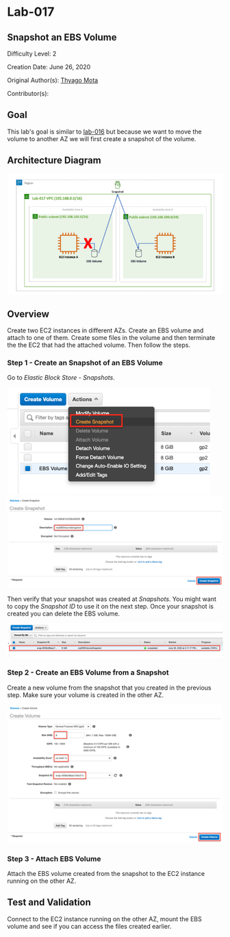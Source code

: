 # Lab-017

## Snapshot an EBS Volume

Difficulty Level: 2

Creation Date: June 26, 2020

Original Author(s): [Thyago Mota](https://github.com/thyagomota)

Contributor(s):

## Goal
This lab's goal is similar to [lab-016](../lab-016) but because we want to move the volume to another AZ we will first create a snapshot of the volume.

## Architecture Diagram
![lab-017-arch-01](images/lab-017-arch-01.png)

## Overview

Create two EC2 instances in different AZs. Create an EBS volume and attach to one of them. Create some files in the volume and then terminate the the EC2 that had the attached volume. Then follow the steps.

### Step 1 - Create an Snapshot of an EBS Volume

Go to *Elastic Block Store - Snapshots*.

![lab-017-scrn-01](images/lab-017-scrn-01.png)
![lab-017-scrn-02](images/lab-017-scrn-02.png)

Then verify that your snapshot was created at *Snapshots*. You might want to copy the *Snapshot ID* to use it on the next step. Once your snapshot is created you can delete the EBS volume.

![lab-017-scrn-03](images/lab-017-scrn-03.png)

### Step 2 - Create an EBS Volume from a Snapshot

Create a new volume from the snapshot that you created in the previous step. Make sure your volume is created in the other AZ.

![lab-017-scrn-04](images/lab-017-scrn-04.png)

### Step 3 - Attach EBS Volume

Attach the EBS volume created from the snapshot to the EC2 instance running on the other AZ.

## Test and Validation

Connect to the EC2 instance running on the other AZ, mount the EBS volume and see if you can access the files created earlier.
